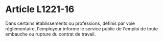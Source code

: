 # Article L1221-16

 

Dans certains établissements ou professions, définis par voie réglementaire, l'employeur informe le service public de l'emploi de toute embauche ou rupture du contrat de travail.
